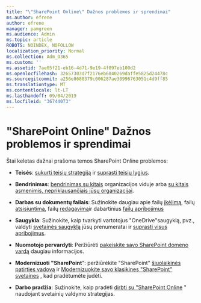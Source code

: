 ```yaml
---
title: "\"SharePoint Online\" Dažnos problemos ir sprendimai"
ms.author: efrene
author: efrene
manager: pamgreen
ms.audience: Admin
ms.topic: article
ROBOTS: NOINDEX, NOFOLLOW
localization_priority: Normal
ms.collection: Adm_O365
ms.custom: ''
ms.assetid: 7ae05f21-eb16-4d71-9e19-4f097eb100d2
ms.openlocfilehash: 32657303d7f2176eb6840269daffe5825d24478c
ms.sourcegitcommit: a256e8680379c006287ae30996763051c4d9ff85
ms.translationtype: MT
ms.contentlocale: lt-LT
ms.lasthandoff: 09/04/2019
ms.locfileid: "36744073"
---
```

# <a name="sharepoint-online-common-issues-and-resolutions"></a>"SharePoint Online" Dažnos problemos ir sprendimai

Štai keletas dažnai prašoma temos SharePoint Online problemos:

- **Teisės**: [sukurti teisių strategiją](https://docs.microsoft.com/sharepoint/default-sharepoint-groups) ir [suprasti teisių lygius](https://docs.microsoft.com/sharepoint/understanding-permission-levels).

- **Bendrinimas**: [bendrinimas su kitais](https://docs.microsoft.com/sharepoint/default-sharepoint-groups) organizacijos viduje arba [su kitais asmenimis, nepriklausančiais jūsų organizacijai](https://docs.microsoft.com/sharepoint/external-sharing-overview).

- **Darbas su dokumentų failais**: Sužinokite daugiau apie failų [įkėlimą](https://support.office.com/article/Upload-a-folder-or-files-to-a-document-library-eb18fcba-c953-4d45-8d90-8da66edeacdb), failų [atsisiuntimą](https://support.office.com/article/Download-files-and-folders-from-OneDrive-or-SharePoint-5c7397b7-19c7-4893-84fe-d02e8fa5df05), failų [redagavimą](https://support.office.com/article/Edit-a-document-in-a-document-library-02d8497f-1c13-4114-949a-b8466f639b07)ir dabartinius [failų apribojimus](https://support.office.com/article/invalid-file-names-and-file-types-in-onedrive-onedrive-for-business-and-sharepoint-64883a5d-228e-48f5-b3d2-eb39e07630fa)

- **Saugykla**: Sužinokite, kaip tvarkyti vartotojus "OneDrive"</a>saugyklą, pvz., valdyti [svetainės saugyklą](https://docs.microsoft.com/sharepoint/manage-site-collection-storage-limits) jūsų prenumeratai ir [suprasti visus apribojimus](https://docs.microsoft.com/office365/servicedescriptions/sharepoint-online-service-description/sharepoint-online-limits).

- **Nuomotojo pervardyti**: Peržiūrėti [pakeiskite savo SharePoint domeno vardą](https://docs.microsoft.com/sharepoint/change-your-sharepoint-domain-name) daugiau informacijos.

- **Modernizuoti "SharePoint**": peržiūrėkite "SharePoint" [šiuolaikinės patirties vadovą](https://docs.microsoft.com/sharepoint/guide-to-sharepoint-modern-experience) ir [Modernizuokite savo klasikines "SharePoint" svetaines](https://docs.microsoft.com/sharepoint/dev/transform/modernize-classic-sites) , kad pradėtumėte judėti.

- **Darbo pradžia**: Sužinokite, kaip pradėti [dirbti su "SharePoint Online](https://docs.microsoft.com/sharepoint/introduction) " naudojant svetainių valdymo strategijas.